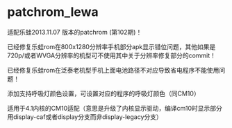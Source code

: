 patchrom_lewa
=============

适配乐蛙2013.11.07 版本的patchrom (第102期)！


已经修复乐蛙rom在800x1280分辨率手机部分apk显示错位问题，其他如果是720p/或者WVGA分辨率的机型可不使用其中关于分辨率修复部分的commit！

已经修复乐蛙rom在泛泰老机型手机上面电池路径不对应导致省电程序不能使用问题！

添加支持呼吸灯颜色设置，可设置对应的程序的呼吸灯颜色（同CM10）

适用于4.1内核的CM10适配（意思是升级了内核显示驱动，编译cm10时显示部分用display-caf或者display分支而非display-legacy分支）
